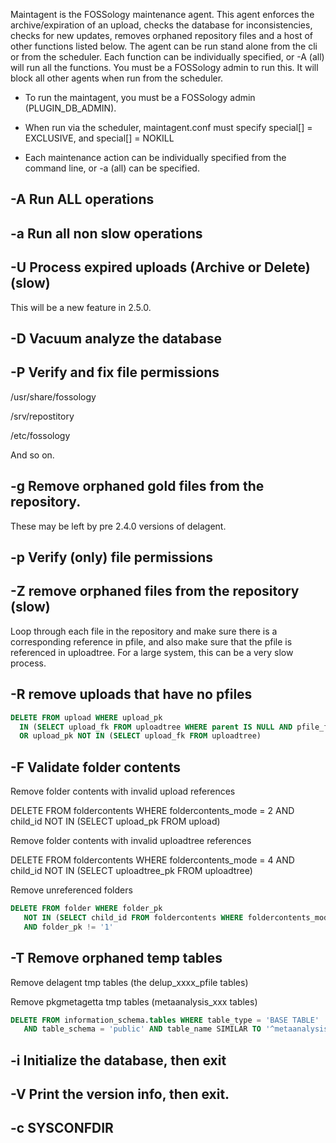 Maintagent is the FOSSology maintenance agent. This agent enforces the archive/expiration of an upload, checks the database for inconsistencies, checks for new updates, removes orphaned repository files and a host of other functions listed below. The agent can be run stand alone from the cli or from the scheduler. Each function can be individually specified, or -A (all) will run all the functions. You must be a FOSSology admin to run this. It will block all other agents when run from the scheduler.

* To run the maintagent, you must be a FOSSology admin (PLUGIN_DB_ADMIN).

* When run via the scheduler, maintagent.conf must specify special[] = EXCLUSIVE, and special[] = NOKILL

* Each maintenance action can be individually specified from the command line, or -a (all) can be specified.

## -A Run ALL operations

## -a Run all non slow operations

## -U Process expired uploads (Archive or Delete) (slow)

This will be a new feature in 2.5.0.

## -D Vacuum analyze the database

## -P Verify and fix file permissions

/usr/share/fossology

/srv/repostitory

/etc/fossology

And so on.

## -g Remove orphaned gold files from the repository.

These may be left by pre 2.4.0 versions of delagent.

## -p Verify (only) file permissions

## -Z remove orphaned files from the repository (slow)

Loop through each file in the repository and make sure there is a corresponding reference in pfile, and also make sure that the pfile is referenced in uploadtree. For a large system, this can be a very slow process.

## -R remove uploads that have no pfiles

```SQL
DELETE FROM upload WHERE upload_pk 
  IN (SELECT upload_fk FROM uploadtree WHERE parent IS NULL AND pfile_fk IS NULL) 
  OR upload_pk NOT IN (SELECT upload_fk FROM uploadtree)
```

## -F Validate folder contents

Remove folder contents with invalid upload references

DELETE FROM foldercontents WHERE foldercontents_mode = 2 AND child_id NOT IN (SELECT upload_pk FROM upload)

Remove folder contents with invalid uploadtree references

DELETE FROM foldercontents WHERE foldercontents_mode = 4 AND child_id NOT IN (SELECT uploadtree_pk FROM uploadtree)

Remove unreferenced folders

```SQL
DELETE FROM folder WHERE folder_pk 
   NOT IN (SELECT child_id FROM foldercontents WHERE foldercontents_mode = 1) 
   AND folder_pk != '1'
```

## -T Remove orphaned temp tables

Remove delagent tmp tables (the delup_xxxx_pfile tables)

Remove pkgmetagetta tmp tables (metaanalysis_xxx tables)

```SQL
DELETE FROM information_schema.tables WHERE table_type = 'BASE TABLE' 
   AND table_schema = 'public' AND table_name SIMILAR TO '^metaanalysis_[[:digit:]]+$'
```

## -i Initialize the database, then exit

## -V Print the version info, then exit.

## -c SYSCONFDIR